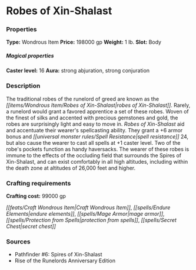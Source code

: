 ﻿---
Title: "Robes of Xin-Shalast"
Type: "Wondrous Item"
Price: "198000 gp"
Weight: "1 lb."
Slot: "Body"
Caster level: "16"
Aura: "strong abjuration, strong conjuration"
Description: |
  "The traditional robes of the runelord of greed are known as the _robes of Xin-Shalast_. Rarely, a runelord would grant a favored apprentice a set of these robes. Woven of the finest of silks and accented with precious gemstones and gold, the robes are surprisingly light and easy to move in. _Robes of Xin-Shalast_ aid and accentuate their wearer's spellcasting ability. They grant a +6 armor bonus and spell resistance 24, but also cause the wearer to cast all spells at +1 caster level. Two of the robe's pockets function as _handy haversacks_. The wearer of these robes is immune to the effects of the occluding field that surrounds the Spires of Xin-Shalast, and can exist comfortably in all high altitudes, including within the death zone at altitudes of 26,000 feet and higher."
Crafting cost: "99000 gp"
Sources: "['Pathfinder #6: Spires of Xin-Shalast', 'Rise of the Runelords Anniversary Edition']"
---

# Robes of Xin-Shalast

### Properties

**Type:** Wondrous Item **Price:** 198000 gp **Weight:** 1 lb. **Slot:** Body

##### Magical properties

**Caster level:** 16 **Aura:** strong abjuration, strong conjuration

### Description

The traditional robes of the runelord of greed are known as the _[[items/Wondrous Item/Robes of Xin-Shalast|robes of Xin-Shalast]]_. Rarely, a runelord would grant a favored apprentice a set of these robes. Woven of the finest of silks and accented with precious gemstones and gold, the robes are surprisingly light and easy to move in. _Robes of Xin-Shalast_ aid and accentuate their wearer's spellcasting ability. They grant a +6 armor bonus and _[[universal monster rules/Spell Resistance|spell resistance]]_ 24, but also cause the wearer to cast all spells at +1 caster level. Two of the robe's pockets function as handy haversacks. The wearer of these robes is immune to the effects of the occluding field that surrounds the Spires of Xin-Shalast, and can exist comfortably in all high altitudes, including within the death zone at altitudes of 26,000 feet and higher.

### Crafting requirements

**Crafting cost:** 99000 gp

_[[feats/Craft Wondrous Item|Craft Wondrous Item]]_, _[[spells/Endure Elements|endure elements]]_, _[[spells/Mage Armor|mage armor]]_, _[[spells/Protection from Spells|protection from spells]]_, _[[spells/Secret Chest|secret chest]]_

### Sources

* Pathfinder #6: Spires of Xin-Shalast
* Rise of the Runelords Anniversary Edition